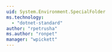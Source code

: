 ```yaml
---
uid: System.Environment.SpecialFolder
ms.technology: 
  - "dotnet-standard"
author: "rpetrusha"
ms.author: "ronpet"
manager: "wpickett"
---
```


